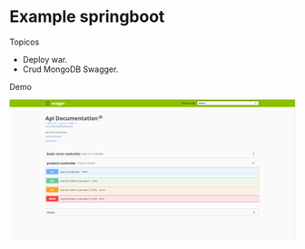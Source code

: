 # Example springboot
Topicos </br>
 - Deploy war.
 - Crud MongoDB Swagger.

 
 Demo  </br>

 ![Crudjsp]( https://github.com/Lcaichihua/SpringExamples/blob/master/swa.png)
